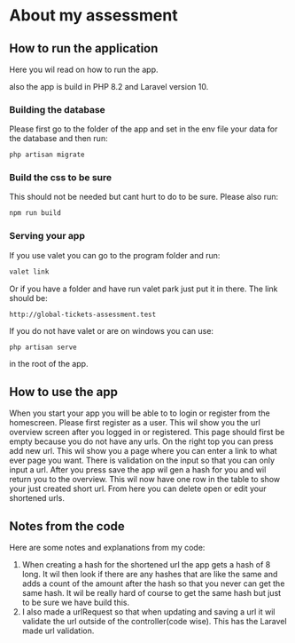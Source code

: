 # About my assessment

## How to run the application
Here you wil read on how to run the app.

also the app is build in PHP 8.2 and Laravel version 10.

### Building the database


Please first go to the folder of the app and set in the env file your data for the database and then run:
```bash
php artisan migrate
```

### Build the css to be sure
This should not be needed but cant hurt to do to be sure. Please also run:
```bash
npm run build
```

### Serving your app
If you use valet you can go to the program folder and run:
```bash
valet link
```
Or if you have a folder and have run valet park just put it in there. The link should be:
```url
http://global-tickets-assessment.test
```

If you do not have valet or are on windows you can use:
```bash
php artisan serve
```
in the root of the app.

## How to use the app
When you start your app you will be able to to login or register from the homescreen. Please first register as a user. This wil show you the url overview screen after you logged in or registered. This page should first be empty because you do not have any urls. On the right top you can press add new url. This wil show you a page where you can enter a link to what ever page you want. There is validation on the input so that you can only input a url. After you press save the app wil gen a hash for you and wil return you to the overview. This wil now have one row in the table to show your just created short url. From here you can delete open or edit your shortened urls.

## Notes from the code
Here are some notes and explanations from my code:

1. When creating a hash for the shortened url the app gets a hash of 8 long. It wil then look if there are any hashes that are like the same and adds a count of the amount after the hash so that you never can get the same hash. It wil be really hard of course to get the same hash but just to be sure we have build this. 
2. I also made a urlRequest so that when updating and saving a url it wil validate the url outside of the controller(code wise). This has the Laravel made url validation.

